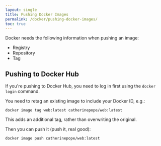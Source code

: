 ```yaml
---
layout: single
title: Pushing Docker Images
permalink: /docker/pushing-docker-images/
toc: true
---
```


Docker needs the following information when pushing an image:

- Registry
- Repository
- Tag

## Pushing to Docker Hub

If you're pushing to Docker Hub, you need to log in first using the `docker login` command.

You need to retag an existing image to include your Docker ID, e.g.:

`docker image tag web:latest catherinepope/web:latest`

This adds an additional tag, rather than overwriting the original.

Then you can push it (push it, real good):

`docker image push catherinepope/web:latest`